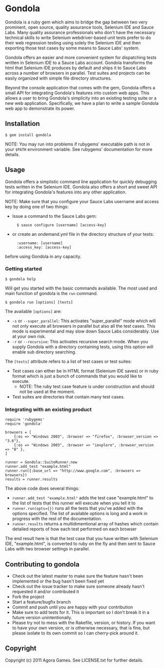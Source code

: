 # Gondola

Gondola is a ruby gem which aims to bridge the gap between two very prominent, open source, quality assurance tools, Selenium IDE and Sauce Labs.
Many quality assurance professionals who don't have the necessary technical skills to write Selenium webdriver-based unit tests prefer to do their
web regression testing using solely the Selenium IDE and then exporting those test cases by some means to Sauce Labs' system.

Gondola offers an easier and more convenient system for dispatching tests written in Selenium IDE to a Sauce Labs account. Gondola transforms the html
that Selenium IDE produces by default and ships it to Sauce Labs across a number of browsers in parallel. Test suites and projects can be easily organized
with simple file directory structures.

Beyond the console application that comes with the gem, Gondola offers a small API for integrating Gondola's features into custom web apps. This allows
a user to bring Gondola's simplicity into an existing testing suite or a new web application. Specifically, we have a plan to write a sample Gondola web
app to demonstrate its power.  

## Installation

    $ gem install gondola

NOTE: You may run into problems if rubygems' executable path is not in your `$PATH` environment variable. See rubygems' documentation
for more details.

## Usage

Gondola offers a simplistic command line application for quickly debugging tests written in the Selenium IDE. Gondola also offers a short and sweet API for
integrating Gondola's features into any other application.

NOTE: Make sure that you configure your Sauce Labs username and access key by doing one of two things:

* Issue a command to the Sauce Labs gem:

        $ sauce configure [username] [access-key]

* or create an ondemand.yml file in the directory structure of your tests:

        :username: [username]
        :access_key: [access-key]

before using Gondola in any capacity.

### Getting started

    $ gondola help

Will get you started with the basic commands available. The most used and main function of gondola is the `run` command.

    $ gondola run [options] [tests]

The available `[options]` are:

* `-s` or `--super_parallel`: This activates "super\_parallel" mode which will not only execute all browsers in parallel but also all the
  test cases. This mode is experimental and may slow down Sauce Labs considerably. Use at your own risk.
* `-r` or `--recursive`: This activates recursive search mode. When you supply Gondola with a directory containing tests, using this option will
  enable sub directory searching.

The `[tests]` attribute refers to a list of test cases or test suites:

* Test cases can either be in HTML format (Selenium IDE saves) or in ruby format which is just a bunch of commands that you would like to execute. 
  * NOTE: The ruby test case feature is under construction and should not be used at the moment.
* Test suites are directories that contain many test cases.

### Integrating with an existing product

    require 'rubygems'
    require 'gondola'

    browsers = [
        {:os => "Windows 2003", :browser => "firefox", :browser_version => "3.6"},
        {:os => "Windows 2003", :browser => "iexplore", :browser_version => "8" },
    ]

    runner = Gondola::SuiteRunner.new
    runner.add_test "example.html"
    runner.run({:base_url => "http://www.google.com", :browsers => browsers})
    results = runner.results

The above code does several things:

* `runner.add_test "example.html"` adds the test case "example.html" to the list of tests that this runner will execute when you tell it to
* `runner.run(opts={})` runs all the tests that you've added with the options specified. The list of available options is long and a work in progress
  with the rest of the documentation.
* `runner.results` returns a multidimentional array of hashes which contain detailed reports of how each test performed on each browser

The end result here is that the test case that you have written with Selenium IDE, "example.html", is converted to ruby on the fly and then sent
to Sauce Labs with two browser settings in parallel.

## Contributing to gondola
 
* Check out the latest master to make sure the feature hasn't been implemented or the bug hasn't been fixed yet
* Check out the issue tracker to make sure someone already hasn't requested it and/or contributed it
* Fork the project
* Start a feature/bugfix branch
* Commit and push until you are happy with your contribution
* Make sure to add tests for it. This is important so I don't break it in a future version unintentionally.
* Please try not to mess with the Rakefile, version, or history. If you want to have your own version, or is otherwise necessary, that is fine, but please isolate to its own commit so I can cherry-pick around it.

## Copyright

Copyright (c) 2011 Agora Games. See LICENSE.txt for
further details.

